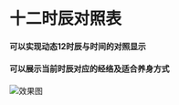 # 十二时辰对照表

#### 可以实现动态12时辰与时间的对照显示

#### 可以展示当前时辰对应的经络及适合养身方式

![效果图](https://github.com/lookteas/12clock/blob/main/demo.pngraw=true)
